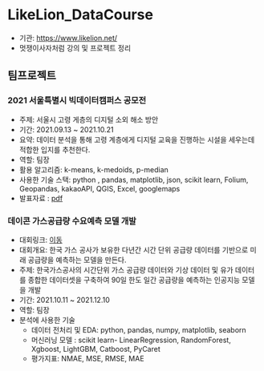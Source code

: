 # LikeLion_DataCourse
  + 기관: https://www.likelion.net/
  + 멋쟁이사자처럼 강의 및 프로젝트 정리

## 팀프로젝트
### 2021 서울특별시 빅데이터캠퍼스 공모전
* 주제: 서울시 고령 게층의 디지털 소외 해소 방안
* 기간: 2021.09.13 ~ 2021.10.21
* 요약: 데이터 분석을 통해 고령 계층에게 디지털 교육을 진행하는 시설을 세우는데 적합한 입지를 추천한다.
* 역할: 팀장
* 활용 알고리즘: k-means, k-medoids, p-median
* 사용한 기술 스택: python , pandas, matplotlib, json, scikit learn, Folium, Geopandas, kakaoAPI, QGIS, Excel, googlemaps
* 발표자료 : [pdf](https://github.com/sjoonl/LikeLion/blob/main/project/2021_seoul_bigdata_campus_competition/%5B2021%20%EC%84%9C%EC%9A%B8%EC%8B%9C%EB%B9%85%EC%BA%A0%EA%B3%B5%EB%AA%A8%EC%A0%84%5D_%5B%EB%94%94%EC%86%8C%EC%84%9C%5D_%EB%B6%84%EC%84%9D%EA%B2%B0%EA%B3%BC%EC%84%9C.pptx)

### 데이콘 가스공급량 수요예측 모델 개발
* 대회링크: [이동](https://dacon.io/competitions/official/235830/overview/description)
* 대회개요: 한국 가스 공사가 보유한 다년간 시간 단위 공급량 데이터를 기반으로 미래 공급량을 예측하는 모델을 만든다.
* 주제: 한국가스공사의 시간단위 가스 공급량 데이터와 기상 데이터 및 유가 데이터를 종합한 데이터셋을 구축하여 90일 한도 일간 공급량을 예측하는 인공지능 모델을 개발
* 기간: 2021.10.11 ~ 2021.12.10
* 역할: 팀장
* 분석에 사용한 기술
  + 데이터 전처리 및 EDA: python, pandas, numpy, matplotlib, seaborn
  + 머신러닝 모델 : scikit learn- LinearRegression, RandomForest, Xgboost, LightGBM, Catboost, PyCaret
  + 평가지표: NMAE, MSE, RMSE, MAE

